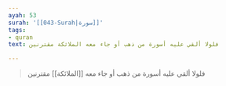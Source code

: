 ```yaml
---
ayah: 53
surah: '[[043-Surah|سورة]]'
tags:
- quran
text: فلولا ألقي عليه أسورة من ذهب أو جاء معه الملائكة مقترنين

---
```

> فلولا ألقي عليه أسورة من ذهب أو جاء معه [[الملائكة]] مقترنين
